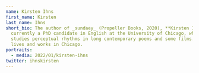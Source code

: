 ```yaml
---
name: Kirsten Ihns
first_name: Kirsten
last_name: Ihns
short_bio: The author of _sundaey_ (Propeller Books, 2020), **Kirsten Ihns**  is
  currently a PhD candidate in English at the University of Chicago, where she
  studies perceptual rhythms in long contemporary poems and some films. She
  lives and works in Chicago.
portraits:
  - media: 2022/01/kirsten-ihns
twitter: ihnskirsten
---
```

